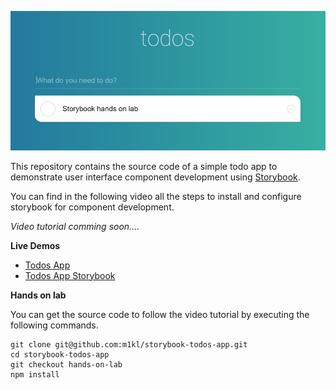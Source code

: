 ![Todos app screenchot](https://raw.githubusercontent.com/m1kl/storybook-todos-app/master/banner.jpg)


This repository contains the source code of a simple todo app to demonstrate user interface component development using [Storybook](https://storybook.js.org/).

You can find in the following video all the steps to install and configure storybook for component development.


_Video tutorial comming soon...._


**Live Demos**

- [Todos App](https://todos-app-demo.netlify.com/)
- [Todos App Storybook](https://todos-app-storybook-demo.netlify.com/)


**Hands on lab**

You can get the source code to follow the video tutorial by executing the following commands.

```shell
git clone git@github.com:m1kl/storybook-todos-app.git
cd storybook-todos-app
git checkout hands-on-lab
npm install
```
